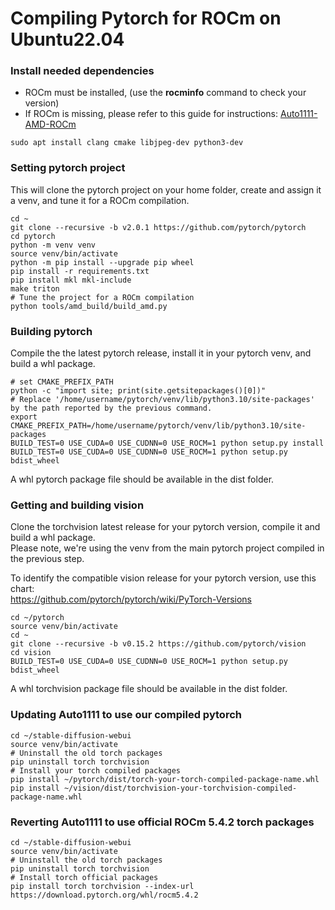 # Compiling Pytorch for ROCm on Ubuntu22.04


### Install needed dependencies

* ROCm must be installed, (use the **rocminfo** command to check your version)  
* If ROCm is missing, please refer to this guide for instructions: [Auto1111-AMD-ROCm](https://github.com/m68k-fr/Auto1111-Shark-Ubuntu-AMD-Howto)


````
sudo apt install clang cmake libjpeg-dev python3-dev
````


### Setting pytorch project

This will clone the pytorch project on your home folder, create and assign it a venv, and tune it for a ROCm compilation.  

````
cd ~
git clone --recursive -b v2.0.1 https://github.com/pytorch/pytorch
cd pytorch
python -m venv venv
source venv/bin/activate
python -m pip install --upgrade pip wheel
pip install -r requirements.txt
pip install mkl mkl-include
make triton
# Tune the project for a ROCm compilation
python tools/amd_build/build_amd.py
````

### Building pytorch

Compile the the latest pytorch release, install it in your pytorch venv, and build a whl package.

````
# set CMAKE_PREFIX_PATH
python -c "import site; print(site.getsitepackages()[0])"
# Replace '/home/username/pytorch/venv/lib/python3.10/site-packages' by the path reported by the previous command.
export CMAKE_PREFIX_PATH=/home/username/pytorch/venv/lib/python3.10/site-packages
BUILD_TEST=0 USE_CUDA=0 USE_CUDNN=0 USE_ROCM=1 python setup.py install
BUILD_TEST=0 USE_CUDA=0 USE_CUDNN=0 USE_ROCM=1 python setup.py bdist_wheel
````
A whl pytorch package file should be available in the dist folder.


### Getting and building vision

Clone the torchvision latest release for your pytorch version, compile it and build a whl package.  
Please note, we're using the venv from the main pytorch project compiled in the previous step.

To identify the compatible vision release for your pytorch version, use this chart:  
https://github.com/pytorch/pytorch/wiki/PyTorch-Versions

````
cd ~/pytorch
source venv/bin/activate
cd ~
git clone --recursive -b v0.15.2 https://github.com/pytorch/vision
cd vision
BUILD_TEST=0 USE_CUDA=0 USE_CUDNN=0 USE_ROCM=1 python setup.py bdist_wheel
````

A whl torchvision package file should be available in the dist folder.


### Updating Auto1111 to use our compiled pytorch 

````
cd ~/stable-diffusion-webui
source venv/bin/activate
# Uninstall the old torch packages
pip uninstall torch torchvision
# Install your torch compiled packages
pip install ~/pytorch/dist/torch-your-torch-compiled-package-name.whl
pip install ~/vision/dist/torchvision-your-torchvision-compiled-package-name.whl
````


### Reverting Auto1111 to use official ROCm 5.4.2 torch packages
````
cd ~/stable-diffusion-webui
source venv/bin/activate
# Uninstall the old torch packages
pip uninstall torch torchvision
# Install torch official packages
pip install torch torchvision --index-url https://download.pytorch.org/whl/rocm5.4.2
````



